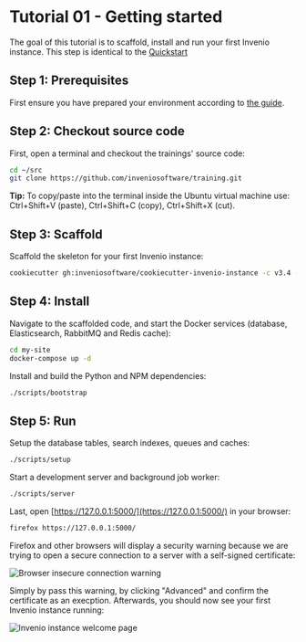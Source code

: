 # Tutorial 01 - Getting started

The goal of this tutorial is to scaffold, install and run your first Invenio
instance. This step is identical to the [Quickstart](https://invenio.readthedocs.io/en/latest/getting-started/quickstart/installation.html)

## Step 1: Prerequisites

First ensure you have prepared your environment according to
[the guide](../00-prerequisites/).

## Step 2: Checkout source code

First, open a terminal and checkout the trainings' source code:

```bash
cd ~/src
git clone https://github.com/inveniosoftware/training.git
```

**Tip:** To copy/paste into the terminal inside the Ubuntu virtual machine
use: Ctrl+Shift+V (paste), Ctrl+Shift+C (copy), Ctrl+Shift+X (cut).

## Step 3: Scaffold

Scaffold the skeleton for your first Invenio instance:

```bash
cookiecutter gh:inveniosoftware/cookiecutter-invenio-instance -c v3.4 --no-input
```

## Step 4: Install

Navigate to the scaffolded code, and start the Docker services (database, Elasticsearch, RabbitMQ and Redis cache):

```bash
cd my-site
docker-compose up -d
```

Install and build the Python and NPM dependencies:

```bash
./scripts/bootstrap
```

## Step 5: Run

Setup the database tables, search indexes, queues and caches:

```bash
./scripts/setup
```

Start a development server and background job worker:

```bash
./scripts/server
```

Last, open [https://127.0.0.1:5000/](https://127.0.0.1:5000/) in your browser:

```bash
firefox https://127.0.0.1:5000/
```

Firefox and other browsers will display a security warning because we are trying
to open a secure connection to a server with a self-signed certificate:

![Browser insecure connection warning](security-warning.png)

Simply by pass this warning, by clicking "Advanced" and confirm the certificate
as an execption. Afterwards, you should now see your first Invenio instance
running:

![Invenio instance welcome page](mysite-running.png)
